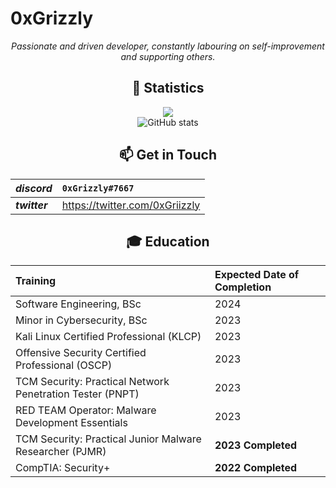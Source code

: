 # 0xGrizzly

<div align="center">

*Passionate and driven developer, constantly labouring on self-improvement and supporting others.*


 ## 🧮 Statistics
  ![](https://komarev.com/ghpvc/?username=0xGrizzly&color=blue&style=flat)  
![GitHub stats](https://github-readme-stats.vercel.app/api?username=0xGrizzly) 

##  📫 Get in Touch
| ***discord*** | `0xGrizzly#7667` | 
| :--- | :--- |
| ***twitter*** |https://twitter.com/0xGriizzly|


## 🎓 Education
| Training | Expected Date of Completion |
| :--- | :--- |
| Software Engineering, BSc | 2024 |
| Minor in Cybersecurity, BSc | 2023 |
| Kali Linux Certified Professional (KLCP) | 2023 | 
| Offensive Security Certified Professional (OSCP) | 2023 |
| TCM Security: Practical Network Penetration Tester (PNPT) | 2023 |
| RED TEAM Operator: Malware Development Essentials | 2023 | 
| TCM Security: Practical Junior Malware Researcher (PJMR) | **2023 Completed** | 
| CompTIA: Security+ | **2022 Completed** | 
 
 

<!---
GarrettMcGuire54/GarrettMcGuire54 is a ✨ special ✨ repository because its `README.md` (this file) appears on your GitHub profile.
You can click the Preview link to take a look at your changes.
--->

 <div/>
